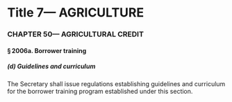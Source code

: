 
# Title 7— AGRICULTURE
### CHAPTER 50— AGRICULTURAL CREDIT
#### § 2006a. Borrower training
##### (d) Guidelines and curriculum

The Secretary shall issue regulations establishing guidelines and curriculum for the borrower training program established under this section.
